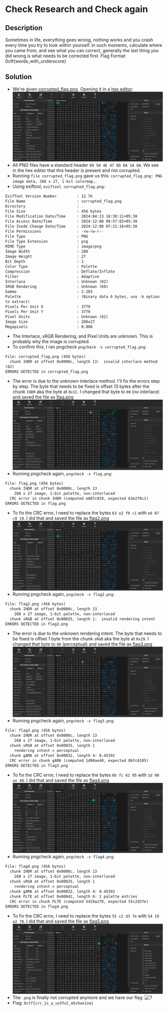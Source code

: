 # Check Research and Check again
## Description
Sometimes in life, everything goes wrong, nothing works and you crash every time you try to look within yourself. In such moments, calculate where you came from, and see what you can correct, generally the last thing you did wrong is what needs to be corrected first. Flag Format: 0ctf{words_with_underscore}
## Solution
- We're given [corrupted_flag.png](shunya/corrupted_flag.png). Opening it in a [hex editor](https://hexed.it/): ![1](Screenshots/CR_1.png)
- All PNG files have a standard header `89 50 4E 47 0D 0A 1A 0A`. We see in the hex editor that this header is present and not corrupted.
- Running `file corrupted_flag.png` gave us this: `corrupted_flag.png: PNG image data, 288 x 27, 1-bit colormap,`.
- Using exiftool, `exiftool corrupted_flag.png`:
```
ExifTool Version Number         : 12.76
File Name                       : corrupted_flag.png
Directory                       : .
File Size                       : 456 bytes
File Modification Date/Time     : 2024:04:13 18:30:11+05:30
File Access Date/Time           : 2024:12:08 09:57:03+05:30
File Inode Change Date/Time     : 2024:12:08 07:31:16+05:30
File Permissions                : -rw-rw-r--
File Type                       : PNG
File Type Extension             : png
MIME Type                       : image/png
Image Width                     : 288
Image Height                    : 27
Bit Depth                       : 1
Color Type                      : Palette
Compression                     : Deflate/Inflate
Filter                          : Adaptive
Interlace                       : Unknown (82)
SRGB Rendering                  : Unknown (69)
Gamma                           : 2.203
Palette                         : (Binary data 6 bytes, use -b option to extract)
Pixels Per Unit X               : 3779
Pixels Per Unit Y               : 3779
Pixel Units                     : Unknown (82)
Image Size                      : 288x27
Megapixels                      : 0.008
```
- The Interlace, sRGB Rendering, and Pixel Units are unknown. This is probably why the image is corrupted.
- To confirm this, I ran pngcheck `pngcheck -v corrupted_flag.png`:
```
File: corrupted_flag.png (456 bytes)
  chunk IHDR at offset 0x0000c, length 13:  invalid interlace method (82)
ERRORS DETECTED in corrupted_flag.png
```
- The error is due to the unknown interlace method. I'll fix the errors step by step. The byte that needs to be fixed is offset 13 bytes after the chunk `IHDR` aka the byte at `0x1C`. I changed that byte to `00` (no interlace) and saved the file as [flag.png](./flag.png) ![2](Screenshots/CR_2.png)
- Running pngcheck again, `pngcheck -v flag.png`:
```
File: flag.png (456 bytes)
  chunk IHDR at offset 0x0000c, length 13
    288 x 27 image, 1-bit palette, non-interlaced
  CRC error in chunk IHDR (computed e687c019, expected 63e2f0c1)
ERRORS DETECTED in flag.png
```
- To fix the CRC error, I need to replace the bytes `63 e2 f0 c1` with `e6 87 c0 19`. I did that and saved the file as [flag2.png](./flag2.png) ![3](Screenshots/CR_3.png)
- Running pngcheck again, `pngcheck -v flag2.png`:
```
File: flag2.png (456 bytes)
  chunk IHDR at offset 0x0000c, length 13
    288 x 27 image, 1-bit palette, non-interlaced
  chunk sRGB at offset 0x00025, length 1:  invalid rendering intent
ERRORS DETECTED in flag2.png
```
- The error is due to the unknown rendering intent. The byte that needs to be fixed is offset 1 byte from the chunk `sRGB` aka the byte at `0x29`. I changed that byte to `00` (perceptual) and saved the file as [flag3.png](./flag3.png) ![4](Screenshots/CR_4.png)
- Running pngcheck again, `pngcheck -v flag3.png`:
```
File: flag3.png (456 bytes)
  chunk IHDR at offset 0x0000c, length 13
    288 x 27 image, 1-bit palette, non-interlaced
  chunk sRGB at offset 0x00025, length 1
    rendering intent = perceptual
  chunk gAMA at offset 0x00032, length 4: 0.45392
  CRC error in chunk gAMA (computed 1d90ae40, expected 0bfc6105)
ERRORS DETECTED in flag3.png
```
- To fix the CRC error, I need to replace the bytes `0b fc 61 05` with `1d 90 ae 40`. I did that and saved the file as [flag4.png](./flag4.png) ![5](Screenshots/CR_5.png)
- Running pngcheck again, `pngcheck -v flag4.png`:
```
File: flag4.png (456 bytes)
  chunk IHDR at offset 0x0000c, length 13
    288 x 27 image, 1-bit palette, non-interlaced
  chunk sRGB at offset 0x00025, length 1
    rendering intent = perceptual
  chunk gAMA at offset 0x00032, length 4: 0.45392
  chunk PLTE at offset 0x00042, length 6: 2 palette entries
  CRC error in chunk PLTE (computed 5419a278, expected 55c2d37e)
ERRORS DETECTED in flag4.png
```
- To fix the CRC error, I need to replace the bytes `55 c2 d3 7e` with `54 19 a2 78`. I did that and saved the file as [flag5.png](./flag5.png) ![6](Screenshots/CR_6.png)
- The `.png` is finally not corrupted anymore and we have our flag: ![7](flag5.png)
- Flag: `0ctf{crc_1s_a_us5ful_m5chan1sm}`